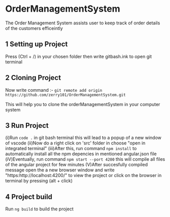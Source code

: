 # OrderManagementSystem

The Order Management System assists user to keep track of order details of the customers efficeintly 

## 1 Setting up Project
  Press (Ctrl + /)  in your chosen folder then write gitbash.ink to open git terminal 

## 2 Cloning Project  
   Now write command :-  `git remote add origin https://github.com/zerry101/OrderManagementSystem.git`

   This will help you to clone the orderManagementSystem  in your computer system 
   
## 3 Run Project
  
  (i)Run   `code .` in git bash terminal this will lead to a  popup of a new window  of vscode 
  (ii)Now do a right click on 'src' folder in choose "open in integrated terminal"
  (iii)After this, run command `npm install` to automatically install  all the npm depencies in mentioned angular.json file
  (iV)Eventually, run command `npm start --port 4200` this will compile all files of the angular project for few minutes 
  (V)After succesfully compiled message open the a new browser window and write "https:http://localhost:4200/" to view the project or click on the browser in terminal by pressing (alt + click) 

## 4 Project build 

  Run `ng build` to build  the project 

